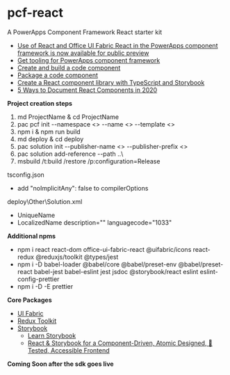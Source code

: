 # pcf-react
A PowerApps Component Framework React starter kit

- [Use of React and Office UI Fabric React in the PowerApps component framework is now available for public preview](https://powerapps.microsoft.com/en-us/blog/use-of-react-and-office-ui-fabric-react-in-the-powerapps-component-framework-is-now-available-for-public-preview/)
- [Get tooling for PowerApps component framework](https://docs.microsoft.com/en-us/powerapps/developer/component-framework/get-powerapps-cli)
- [Create and build a code component](https://docs.microsoft.com/en-us/powerapps/developer/component-framework/create-custom-controls-using-pcf)
- [Package a code component](https://docs.microsoft.com/en-us/powerapps/developer/component-framework/import-custom-controls)
- [Create a React component library with TypeScript and Storybook](https://levelup.gitconnected.com/create-a-react-component-library-with-typescript-and-storybook-ed28fc7511f2)
- [5 Ways to Document React Components in 2020](https://blog.bitsrc.io/5-ways-to-document-react-components-in-2020-ecf60f24dee8)

**Project creation steps**
1. md ProjectName & cd ProjectName
2. pac pcf init --namespace <> --name <> --template <>
3. npm i & npm run build
4. md deploy & cd deploy
5. pac solution init --publisher-name <> --publisher-prefix <>
6. pac solution add-reference --path ..\
7. msbuild /t:build /restore /p:configuration=Release

tsconfig.json
- add  "noImplicitAny": false to compilerOptions

deploy\Other\Solution.xml 
- UniqueName
- LocalizedName description="" languagecode="1033"

**Additional npms**
- npm i react react-dom office-ui-fabric-react @uifabric/icons react-redux @reduxjs/toolkit @types/jest
- npm i -D babel-loader @babel/core @babel/preset-env @babel/preset-react babel-jest babel-eslint jest jsdoc @storybook/react eslint eslint-config-prettier
- npm i -D -E prettier

**Core Packages**
- [UI Fabric](https://developer.microsoft.com/en-us/fabric#/controls/web)
- [Redux Toolkit](https://redux-toolkit.js.org/)
- [Storybook](https://storybook.js.org/)
  - [Learn Storybook](https://www.learnstorybook.com/)
  - [React & Storybook for a Component-Driven, Atomic Designed, 💯 Tested, Accessible Frontend](https://www.youtube.com/watch?v=vWYiyN9amsc)

**Coming Soon after the sdk goes live**
